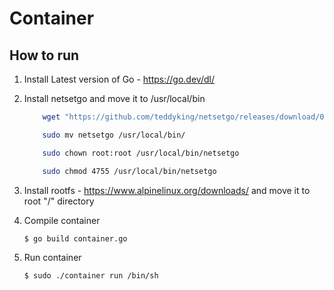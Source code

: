 # Container

## How to run

1. Install Latest version of Go - <https://go.dev/dl/>

2. Install netsetgo and move it to /usr/local/bin

    ```bash
        wget "https://github.com/teddyking/netsetgo/releases/download/0.0.1/netsetgo"

        sudo mv netsetgo /usr/local/bin/

        sudo chown root:root /usr/local/bin/netsetgo

        sudo chmod 4755 /usr/local/bin/netsetgo
    ```

3. Install rootfs - <https://www.alpinelinux.org/downloads/> and move it to root "/" directory

4. Compile container

    `` $ go build container.go ``

5. Run container

    `` $ sudo ./container run /bin/sh ``
